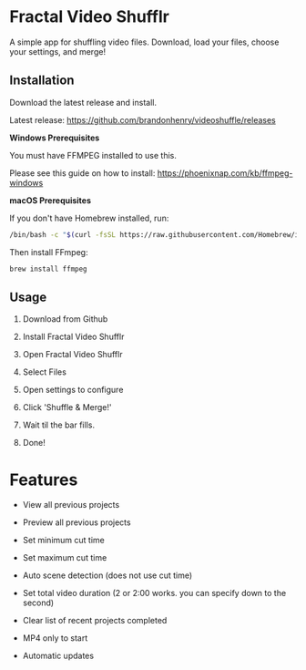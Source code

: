 # Fractal Video Shufflr

A simple app for shuffling video files. Download, load your files, choose your settings, and merge!

## Installation

Download the latest release and install. 

Latest release: https://github.com/brandonhenry/videoshuffle/releases


**Windows Prerequisites**

You must have FFMPEG installed to use this. 

Please see this guide on how to install: https://phoenixnap.com/kb/ffmpeg-windows


**macOS Prerequisites**

If you don't have Homebrew installed, run:

```bash
/bin/bash -c "$(curl -fsSL https://raw.githubusercontent.com/Homebrew/install/HEAD/install.sh)"
```

Then install FFmpeg:

```bash
brew install ffmpeg
```

## Usage


1. Download from Github

2. Install Fractal Video Shufflr

3. Open Fractal Video Shufflr

4. Select Files

5. Open settings to configure

6. Click 'Shuffle & Merge!'

7. Wait til the bar fills.

8. Done!

# Features

- View all previous projects

- Preview all previous projects

- Set minimum cut time 

- Set maximum cut time

- Auto scene detection (does not use cut time)

- Set total video duration (2 or 2:00 works. you can specify down to the second)

- Clear list of recent projects completed

- MP4 only to start

- Automatic updates

